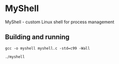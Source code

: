 # MyShell
MyShell - custom Linux shell for process management

## Building and running
`gcc -o myshell myshell.c -std=c99 -Wall`

`./myshell`
